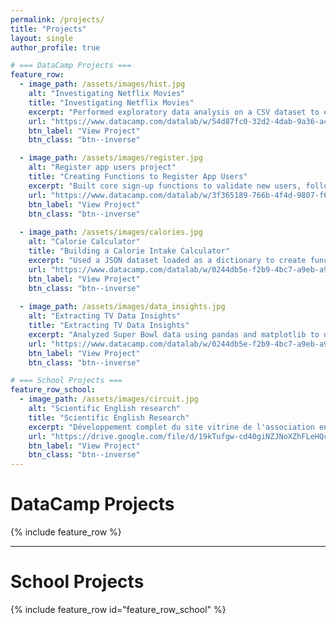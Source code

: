 ```yaml
---
permalink: /projects/
title: "Projects"
layout: single
author_profile: true

# === DataCamp Projects ===
feature_row:
  - image_path: /assets/images/hist.jpg
    alt: "Investigating Netflix Movies"
    title: "Investigating Netflix Movies"
    excerpt: "Performed exploratory data analysis on a CSV dataset to explore trends in movies from the 1990s."
    url: "https://www.datacamp.com/datalab/w/54d87fc0-32d2-4dab-9a36-ac2527552262/edit"
    btn_label: "View Project"
    btn_class: "btn--inverse"

  - image_path: /assets/images/register.jpg
    alt: "Register app users project"
    title: "Creating Functions to Register App Users"
    excerpt: "Built core sign-up functions to validate new users, following the sub-project guidelines."
    url: "https://www.datacamp.com/datalab/w/3f365189-766b-4f4d-9807-f63e5e7c5955/edit"
    btn_label: "View Project"
    btn_class: "btn--inverse"
    
  - image_path: /assets/images/calories.jpg
    alt: "Calorie Calculator"
    title: "Building a Calorie Intake Calculator"
    excerpt: "Used a JSON dataset loaded as a dictionary to create functions calculating total nutritional values."
    url: "https://www.datacamp.com/datalab/w/0244db5e-f2b9-4bc7-a9eb-a924fb23c52a/edit"
    btn_label: "View Project"
    btn_class: "btn--inverse"
  
  - image_path: /assets/images/data_insights.jpg
    alt: "Extracting TV Data Insights"
    title: "Extracting TV Data Insights"
    excerpt: "Analyzed Super Bowl data using pandas and matplotlib to uncover insights about viewership and halftime shows."
    url: "https://www.datacamp.com/datalab/w/0244db5e-f2b9-4bc7-a9eb-a924fb23c52a/edit"
    btn_label: "View Project"
    btn_class: "btn--inverse"

# === School Projects ===
feature_row_school:
  - image_path: /assets/images/circuit.jpg
    alt: "Scientific English research"
    title: "Scientific English Research"
    excerpt: "Développement complet du site vitrine de l'association en utilisant Jekyll, permettant d'augmenter leur visibilité et les dons en ligne."
    url: "https://drive.google.com/file/d/19kTufgw-cd40giNZJNoXZhFLeHQcR37L/view?usp=drive_link"
    btn_label: "View Project"
    btn_class: "btn--inverse"
---
```


#  DataCamp Projects
{% include feature_row %}

---

#  School Projects
{% include feature_row id="feature_row_school" %}



